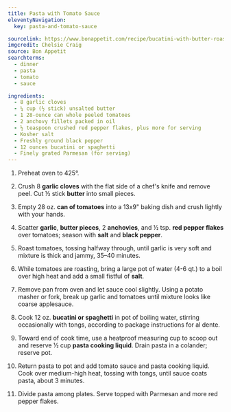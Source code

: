 ```yaml
---
title: Pasta with Tomato Sauce
eleventyNavigation:
  key: pasta-and-tomato-sauce

sourcelink: https://www.bonappetit.com/recipe/bucatini-with-butter-roasted-tomato-sauce
imgcredit: Chelsie Craig
source: Bon Appetit
searchterms:
  - dinner
  - pasta
  - tomato
  - sauce

ingredients:
  - 8 garlic cloves
  - ¼ cup (½ stick) unsalted butter
  - 1 28-ounce can whole peeled tomatoes
  - 2 anchovy fillets packed in oil
  - ½ teaspoon crushed red pepper flakes, plus more for serving
  - Kosher salt
  - Freshly ground black pepper
  - 12 ounces bucatini or spaghetti
  - Finely grated Parmesan (for serving)
---
```


1. Preheat oven to 425°.

2. Crush 8 **garlic cloves** with the flat side of a chef's knife and remove peel. Cut ½ stick **butter** into small pieces.

3. Empty 28 oz. **can of tomatoes** into a 13x9" baking dish and crush lightly with your hands.

4. Scatter **garlic**, **butter pieces**, 2 **anchovies**, and ½ tsp. **red pepper flakes** over tomatoes; season with **salt** and **black pepper**.

5. Roast tomatoes, tossing halfway through, until garlic is very soft and mixture is thick and jammy, 35–40 minutes.

6. While tomatoes are roasting, bring a large pot of water (4-6 qt.) to a boil over high heat and add a small fistful of **salt**.

7. Remove pan from oven and let sauce cool slightly. Using a potato masher or fork, break up garlic and tomatoes until mixture looks like coarse applesauce.

8. Cook 12 oz. **bucatini or spaghetti** in pot of boiling water, stirring occasionally with tongs, according to package instructions for al dente.

9. Toward end of cook time, use a heatproof measuring cup to scoop out and reserve ½ cup **pasta cooking liquid**. Drain pasta in a colander; reserve pot.

10. Return pasta to pot and add tomato sauce and pasta cooking liquid. Cook over medium-high heat, tossing with tongs, until sauce coats pasta, about 3 minutes.

11. Divide pasta among plates. Serve topped with Parmesan and more red pepper flakes.
